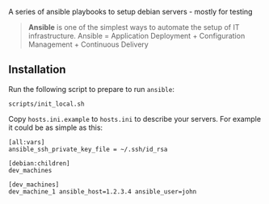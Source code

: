 A series of ansible playbooks to setup debian servers - mostly for testing

> **Ansible** is one of the simplest ways to automate the setup of IT infrastructure.
> Ansible = Application Deployment + Configuration Management + Continuous Delivery

## Installation

Run the following script to prepare to run `ansible`:

```
scripts/init_local.sh
```

Copy `hosts.ini.example` to `hosts.ini` to describe your servers. For example it could be as simple as this:
```
[all:vars]
ansible_ssh_private_key_file = ~/.ssh/id_rsa

[debian:children]
dev_machines

[dev_machines]
dev_machine_1 ansible_host=1.2.3.4 ansible_user=john
```
